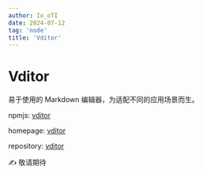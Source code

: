 ```yaml
---
author: Io_oTI
date: 2024-07-12
tag: 'node'
title: 'Vditor'
---
```


# Vditor

易于使用的 Markdown 编辑器，为适配不同的应用场景而生。

npmjs: [vditor](https://www.npmjs.com/package/vditor)

homepage: [vditor](https://b3log.org/vditor)

repository: [vditor](https://github.com/Vanessa219/vditor)

✍ 敬请期待
